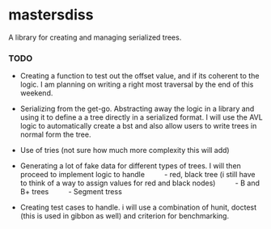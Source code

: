 # mastersdiss
A library for creating and managing serialized trees.

### TODO 
 - Creating a function to test out the offset value, and if its coherent to the logic. I am planning on writing a right most traversal by the end of this weekend.
 - Serializing from the get-go. Abstracting away the logic in a library and using it to define a a tree directly in a serialized format. I will use the AVL logic to automatically create a bst and also allow users to write trees in normal form the tree.
 - Use of tries (not sure how much more complexity this will add)
 - Generating a lot of fake data for different types of trees. I will then proceed to implement logic to handle
      - red, black tree (i still have to think of a way to assign values for red and black nodes)
      - B and B+ trees
      - Segment tress

 - Creating test cases to handle. i will use a combination of hunit, doctest (this is used in gibbon as well) and criterion for benchmarking.